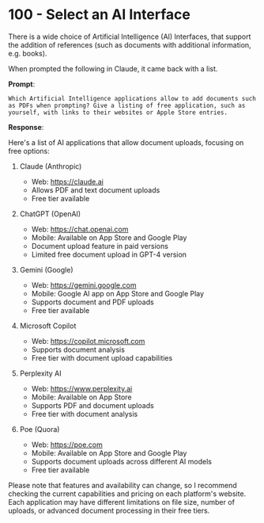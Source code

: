 # 100 - Select an AI Interface

There is a wide choice of Artificial Intelligence (AI) Interfaces, that support the addition of references (such as documents with additional information, e.g. books).

When prompted the following in Claude, it came back with a list.

**Prompt**:

```
Which Artificial Intelligence applications allow to add documents such as PDFs when prompting? Give a listing of free application, such as yourself, with links to their websites or Apple Store entries.​​​​​​​​​​​​​​​​
```

**Response**:

Here's a list of AI applications that allow document uploads, focusing on free options:

1. Claude (Anthropic)
   - Web: https://claude.ai
   - Allows PDF and text document uploads
   - Free tier available

2. ChatGPT (OpenAI)
   - Web: https://chat.openai.com
   - Mobile: Available on App Store and Google Play
   - Document upload feature in paid versions
   - Limited free document upload in GPT-4 version

3. Gemini (Google)
   - Web: https://gemini.google.com
   - Mobile: Google AI app on App Store and Google Play
   - Supports document and PDF uploads
   - Free tier available

4. Microsoft Copilot
   - Web: https://copilot.microsoft.com
   - Supports document analysis
   - Free tier with document upload capabilities

5. Perplexity AI
   - Web: https://www.perplexity.ai
   - Mobile: Available on App Store
   - Supports PDF and document uploads
   - Free tier with document analysis

6. Poe (Quora)
   - Web: https://poe.com
   - Mobile: Available on App Store and Google Play
   - Supports document uploads across different AI models
   - Free tier available

Please note that features and availability can change, so I recommend checking the current capabilities and pricing on each platform's website. Each application may have different limitations on file size, number of uploads, or advanced document processing in their free tiers.​​​​​​​​​​​​​​​​

